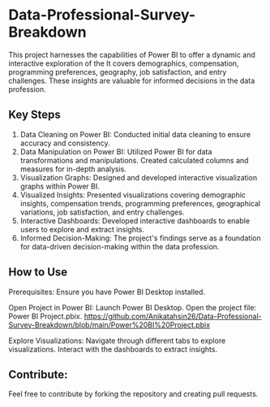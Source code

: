 # Data-Professional-Survey-Breakdown
This project harnesses the capabilities of Power BI to offer a dynamic and interactive exploration of the It covers demographics, compensation, programming preferences, geography, job satisfaction, and entry challenges. These insights are valuable for informed decisions in the data profession.

## Key Steps
1. Data Cleaning on Power BI: Conducted initial data cleaning to ensure accuracy and consistency.
2. Data Manipulation on Power BI: Utilized Power BI for data transformations and manipulations.
Created calculated columns and measures for in-depth analysis.
3. Visualization Graphs: Designed and developed interactive visualization graphs within Power BI.
4. Visualized Insights: Presented visualizations covering demographic insights, compensation trends, programming preferences, geographical variations, job satisfaction, and entry challenges.
5. Interactive Dashboards: Developed interactive dashboards to enable users to explore and extract insights.
6. Informed Decision-Making: The project's findings serve as a foundation for data-driven decision-making within the data profession.

## How to Use
Prerequisites: Ensure you have Power BI Desktop installed.

Open Project in Power BI: Launch Power BI Desktop.
Open the project file: Power BI Project.pbix. https://github.com/Anikatahsin26/Data-Professional-Survey-Breakdown/blob/main/Power%20BI%20Project.pbix

Explore Visualizations: Navigate through different tabs to explore visualizations.
Interact with the dashboards to extract insights.

## Contribute:
Feel free to contribute by forking the repository and creating pull requests.
